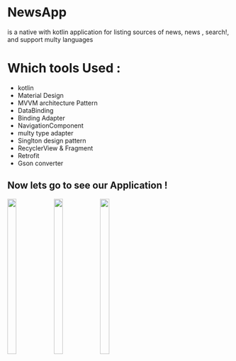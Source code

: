 # NewsApp
is a native with kotlin application for listing sources of news, news , search!, 
and support multy languages


# Which tools Used :
* kotlin
* Material Design
* MVVM architecture Pattern
* DataBinding
* Binding Adapter
* NavigationComponent
* multy type adapter
* Singlton design pattern
* RecyclerView & Fragment
* Retrofit 
* Gson converter
                       


## Now lets go to see our Application !

<div>
<img width="20%" height="350" src="https://user-images.githubusercontent.com/55314273/185539501-3075d338-9d75-4ed0-b2c9-d4baa59db0b9.jpeg">

<img width="20%" height="350" src="https://user-images.githubusercontent.com/55314273/185539530-cf4e8859-76a5-4194-b016-10fcddbcfacb.jpeg">
<img width="20%" height="350" src="https://user-images.githubusercontent.com/55314273/185539839-969182a4-d839-4fa5-b3c3-b18c4347ac36.jpeg">
